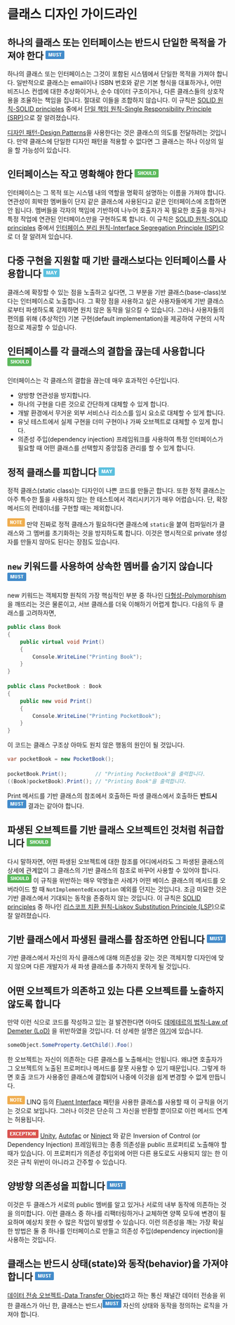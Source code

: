 # 클래스 디자인 가이드라인 #

## 하나의 클래스 또는 인터페이스는 반드시 단일한 목적을 가져야 한다 ![](imgs/must.png) ##

하나의 클래스 또는 인터페이스는 그것이 포함된 시스템에서 단일한 목적을 가져야 합니다. 일반적으로 클래스는 email이나 ISBN 번호와 같은 기본 형식을 대표하거나, 어떤 비즈니스 컨셉에 대한 추상화이거나, 순수 데이터 구조이거나, 다른 클래스들의 상호작용을 조율하는 책임을 집니다. 절대로 이들을 조합하지 않습니다. 이 규칙은 [SOLID 원칙-SOLID principles][solid] 중에서 [단일 책임 원칙-Single Responsibility Principle (SRP)][srp]으로 잘 알려졌습니다.


[디자인 패턴-Design Patterns](http://en.wikipedia.org/wiki/Design_pattern_(computer_science))을 사용한다는 것은 클래스의 의도를 전달하려는 것입니다. 만약 클래스에 단일한 디자인 패턴을 적용할 수 없다면 그 클래스는 하나 이상의 일을 할 가능성이 있습니다.


## 인터페이스는 작고 명확해야 한다 ![](imgs/should.png) ##

인터페이스는 그 목적 또는 시스템 내의 역할을 명확히 설명하는 이름을 가져야 합니다. 연관성이 희박한 멤버들이 단지 같은 클래스에 사용된다고 같은 인터페이스에 조합하면 안 됩니다. 멤버들을 각자의 책임에 기반하여 나누어 호출자가 꼭 필요한 호출을 하거나 특정 작업에 연관된 인터페이스만을 구현하도록 합니다. 이 규칙은 [SOLID 원칙-SOLID principles][solid] 중에서 [인터페이스 분리 원칙-Interface Segregation Principle (ISP)][isp]으로 더 잘 알려져 있습니다.


## 다중 구현을 지원할 때 기반 클래스보다는 인터페이스를 사용합니다 ![](imgs/may.png) ##

클래스에 확장할 수 있는 점을 노출하고 싶다면, 그 부분을 기반 클래스(base-class)보다는 인터페이스로 노출합니다. 그 확장 점을 사용하고 싶은 사용자들에게 기반 클래스로부터 파생하도록 강제하면 원치 않은 동작을 일으킬 수 있습니다. 그러나 사용자들의 편의를 위해 (추상적인) 기본 구현(default implementation)을 제공하여 구현의 시작점으로 제공할 수 있습니다.


## 인터페이스를 각 클래스의 결합을 끊는데 사용합니다 ![](imgs/should.png) ##

인터페이스는 각 클래스의 결합을 끊는데 매우 효과적인 수단입니다.

* 양방향 연관성을 방지합니다.
* 하나의 구현을 다른 것으로 간단하게 대체할 수 있게 합니다.
* 개발 환경에서 무거운 외부 서비스나 리소스를 임시 요소로 대체할 수 있게 합니다.
* 유닛 테스트에서 실제 구현을 더미 구현이나 가짜 오브젝트로 대체할 수 있게 합니다.
* 의존성 주입(dependency injection) 프레임워크를 사용하여 특정 인터페이스가 필요할 때 어떤 클래스를 선택할지 중앙집중 관리를 할 수 있게 합니다.


## 정적 클래스를 피합니다 ![](imgs/may.png) ##

정적 클래스(static class)는 디자인이 나쁜 코드를 만들곤 합니다. 또한 정적 클래스는 아주 특수한 툴을 사용하지 않는 한 테스트에서 격리시키기가 매우 어렵습니다. 단, 확장 메서드의 컨테이너를 구현할 때는 제외합니다.

![NOTE](imgs/note.png) 만약 진짜로 정적 클래스가 필요하다면 클래스에 `static`을 붙여 컴파일러가 클래스와 그 멤버를 초기화하는 것을 방지하도록 합니다. 이것은 명시적으로 private 생성자를 만들지 않아도 된다는 장점도 있습니다.


## `new` 키워드를 사용하여 상속한 멤버를 숨기지 않습니다 ![](imgs/must.png) ##

new 키워드는 객체지향 원칙의 가장 핵심적인 부분 중 하나인  [다형성-Polymorphism](http://en.wikipedia.org/wiki/Polymorphism_in_object-oriented_programming)을 깨뜨리는 것은 물론이고, 서브 클래스를 더욱 이해하기 어렵게 합니다. 다음의 두 클래스를 고려하자면,

```c#
public class Book
{
    public virtual void Print()
    {
        Console.WriteLine("Printing Book");
    }
}

public class PocketBook : Book
{
    public new void Print()
    {
        Console.WriteLine("Printing PocketBook");
    }
}
```

이 코드는 클래스 구조상 아마도 원치 않은 행동의 원인이 될 것입니다.

```c#
var pocketBook = new PocketBook();

pocketBook.Print();         // "Printing PocketBook"을 출력합니다.
((Book)pocketBook).Print(); // "Printing Book"을 출력합니다.
```

Print 메서드를 기반 클래스의 참조에서 호출하든 파생 클래스에서 호출하든 **반드시**![](imgs/must.png) 결과는 같아야 합니다.


## 파생된 오브젝트를 기반 클래스 오브젝트인 것처럼 취급합니다 ![](imgs/should.png) ##

다시 말하자면, 어떤 파생된 오브젝트에 대한 참조를 어디에서라도 그 파생된 클래스의 상세에 관계없이 그 클래스의 기반 클래스의 참조로 바꾸어 사용할 수 있어야 합니다. ![](imgs/should.png) 이 규칙을 위반하는 매우 악명높은 사례가 어떤 베이스 클래스의 메서드를 오버라이드 할 때 `NotImplementedException` 예외를 던지는 것입니다. 조금 미묘한 것은 기반 클래스에서 기대되는 동작을 존중하지 않는 것입니다. 이 규칙은 [SOLID principles][solid] 중 하나인 [리스코프 치환 원칙-Liskov Substitution Principle (LSP)][lsp]으로 잘 알려졌습니다.


## 기반 클래스에서 파생된 클래스를 참조하면 안됩니다 ![](imgs/must.png) ##

기반 클래스에서 자신의 자식 클래스에 대해 의존성을 갖는 것은 객체지향 디자인에 맞지 않으며 다른 개발자가 새 파생 클래스를 추가하지 못하게 될 것입니다.


## 어떤 오브젝트가 의존하고 있는 다른 오브젝트를 노출하지 않도록 합니다 ##

만약 이런 식으로 코드를 작성하고 있는 걸 발견한다면 아마도 [데메테르의 법칙-Law of Demeter (LoD)](http://en.wikipedia.org/wiki/Law_of_Demeter) 을 위반하였을 것입니다. 더 상세한 설명은 [여기](http://www.blackwasp.co.uk/LawOfDemeter.aspx)에 있습니다.

```c#
someObject.SomeProperty.GetChild().Foo()
```

한 오브젝트는 자신이 의존하는 다른 클래스를 노출해서는 안됩니다. 왜냐면 호출자가 그 오브젝트의 노출된 프로퍼티나 메서드를 잘못 사용할 수 있기 때문입니다. 그렇게 하면 호출 코드가 사용중인 클래스에 결합되어 나중에 이것을 쉽게 변경할 수 없게 만듭니다.

![NOTE](imgs/note.png) LINQ 등의 [Fluent Interface](http://en.wikipedia.org/wiki/Fluent_interface) 패턴을 사용한 클래스를 사용할 때 이 규칙을 어기는 것으로 보입니다. 그러나 이것은 단순히 그 자신을 반환할 뿐이므로 이런 메서드 연계는 허용됩니다.

![EXCEPTION](imgs/exception.png) [Unity](http://msdn.microsoft.com/unity), [Autofac](http://autofac.org) or [Ninject](http://www.ninject.org) 와 같은 Inversion of Control (or Dependency Injection) 프레임워크는 종종 의존성을 public 프로퍼티로 노출해야 할 때가 있습니다. 이 프로퍼티가 의존성 주입외에 어떤 다른 용도로도 사용되지 않는 한 이것은 규칙 위반이 아니라고 간주할 수 있습니다.


## 양방향 의존성을 피합니다 ![](imgs/must.png) ##

이것은 두 클래스가 서로의 public 멤버를 알고 있거나 서로의 내부 동작에 의존하는 것을 의미합니다. 이런 클래스 중 하나를 리팩터링하거나 교체하면 양쪽 모두에 변경이 필요하며 예상치 못한 수 많은 작업이 발생할 수 있습니다. 이런 의존성을 깨는 가장 확실한 방법은 둘 중 하나를 인터페이스로 만들고 의존성 주입(dependency injection)을 사용하는 것입니다.


## 클래스는 반드시 상태(state)와 동작(behavior)을 가져야 합니다 ![](imgs/must.png) ##

[데이터 전송 오브젝트-Data Transfer Object](http://martinfowler.com/eaaCatalog/dataTransferObject.html)라고 하는 통신 채널간 데이터 전송을 위한 클래스가 아닌 한, 클래스는 반드시![MUST](imgs/must.png) 자신의 상태와 동작을 정의하는 로직을 가져야 합니다.


[solid]: http://programmers.stackexchange.com/questions/202571/solid-principles-and-code-structure
[srp]: http://www.objectmentor.com/resources/articles/srp.pdf
[ocp]: http://www.objectmentor.com/resources/articles/ocp.pdf
[lsp]: http://www.objectmentor.com/resources/articles/lsp.pdf
[isp]: http://www.objectmentor.com/resources/articles/isp.pdf
[dip]: http://www.objectmentor.com/resources/articles/dip.pdf
